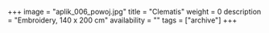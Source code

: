 +++
image = "aplik_006_powoj.jpg"
title = "Clematis"
weight = 0
description = "Embroidery, 140 x 200 cm"
availability = ""
tags = ["archive"]
+++
